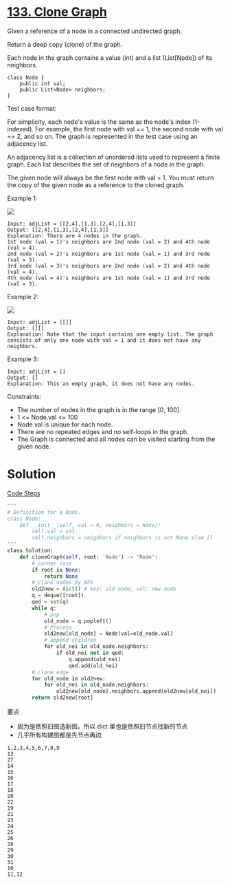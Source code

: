 # [133. Clone Graph](https://leetcode.com/problems/clone-graph/)
Given a reference of a node in a connected undirected graph.

Return a deep copy (clone) of the graph.

Each node in the graph contains a value (int) and a list (List[Node]) of its neighbors.

    class Node {
        public int val;
        public List<Node> neighbors;
    }
 

Test case format:

For simplicity, each node's value is the same as the node's index (1-indexed). For example, the first node with val == 1, the second node with val == 2, and so on. The graph is represented in the test case using an adjacency list.

An adjacency list is a collection of unordered lists used to represent a finite graph. Each list describes the set of neighbors of a node in the graph.

The given node will always be the first node with val = 1. You must return the copy of the given node as a reference to the cloned graph.

 

Example 1:

![](https://assets.leetcode.com/uploads/2019/11/04/133_clone_graph_question.png)

    Input: adjList = [[2,4],[1,3],[2,4],[1,3]]
    Output: [[2,4],[1,3],[2,4],[1,3]]
    Explanation: There are 4 nodes in the graph.
    1st node (val = 1)'s neighbors are 2nd node (val = 2) and 4th node (val = 4).
    2nd node (val = 2)'s neighbors are 1st node (val = 1) and 3rd node (val = 3).
    3rd node (val = 3)'s neighbors are 2nd node (val = 2) and 4th node (val = 4).
    4th node (val = 4)'s neighbors are 1st node (val = 1) and 3rd node (val = 3).
    
Example 2:

![](https://assets.leetcode.com/uploads/2020/01/07/graph.png)

    Input: adjList = [[]]
    Output: [[]]
    Explanation: Note that the input contains one empty list. The graph consists of only one node with val = 1 and it does not have any neighbors.

Example 3:

    Input: adjList = []
    Output: []
    Explanation: This an empty graph, it does not have any nodes.
 

Constraints:

- The number of nodes in the graph is in the range [0, 100].
- 1 <= Node.val <= 100
- Node.val is unique for each node.
- There are no repeated edges and no self-loops in the graph.
- The Graph is connected and all nodes can be visited starting from the given node.

# Solution
[Code Steps](./presentations/?id=leet133)
```python
"""
# Definition for a Node.
class Node:
    def __init__(self, val = 0, neighbors = None):
        self.val = val
        self.neighbors = neighbors if neighbors is not None else []
"""
class Solution:
    def cloneGraph(self, root: 'Node') -> 'Node':
        # corner case
        if root is None:
            return None
        # clone nodes by BFS
        old2new = dict() # key: old node, val: new node
        q = deque([root])
        qed = set(q)
        while q:
            # pop
            old_node = q.popleft()
            # Process
            old2new[old_node] = Node(val=old_node.val)
            # append children
            for old_nei in old_node.neighbors:
                if old_nei not in qed:
                    q.append(old_nei)
                    qed.add(old_nei)
        # clone edge
        for old_node in old2new:
            for old_nei in old_node.neighbors:
                old2new[old_node].neighbors.append(old2new[old_nei])
        return old2new[root]
```

要点
- 因为是依照旧图造新图，所以 dict 里也是依照旧节点找新的节点
- 几乎所有构建图都是先节点再边
```steps
1,2,3,4,5,6,7,8,9
13
27
14
15
16
17
18
20
22
19
21
23
24
25
26
28
29
30
31
10
11,12
```